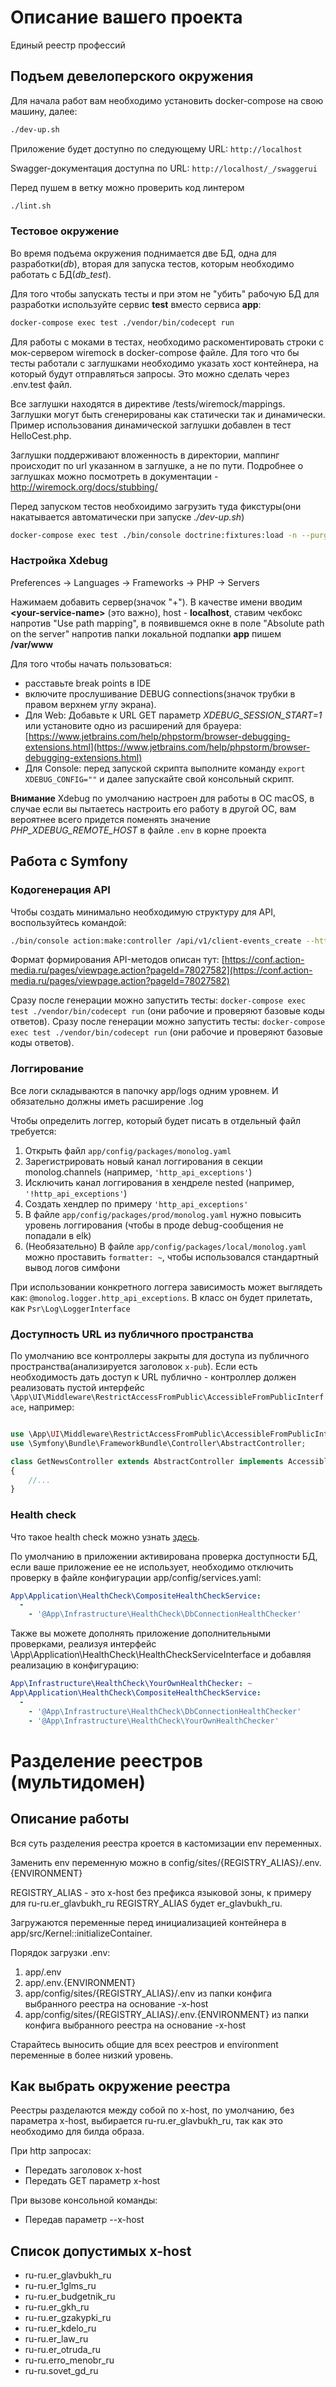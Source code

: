 # Описание вашего проекта
Единый реестр профессий

## Подъем девелоперского окружения

Для начала работ вам необходимо установить docker-compose на свою машину, далее:

```bash
./dev-up.sh
```

Приложение будет доступно по следующему URL: `http://localhost`

Swagger-документация доступна по URL: `http://localhost/_/swaggerui`

Перед пушем в ветку можно проверить код линтером

```bash
./lint.sh
```

### Тестовое окружение

Во время подъема окружения поднимается две БД, одна для разработки(*db*), вторая для запуска тестов, которым необходимо работать с БД(*db_test*).

Для того чтобы запускать тесты и при этом не "убить" рабочую БД для разработки используйте сервис **test** вместо сервиса **app**:
```bash
docker-compose exec test ./vendor/bin/codecept run
```

Для работы с моками в тестах, необходимо раскоментировать строки с мок-сервером wiremock в docker-compose файле. Для того что бы тесты работали с заглушками необходимо указать хост контейнера, на который будут отправляться запросы. Это можно сделать через .env.test файл.

Все заглушки находятся в директиве /tests/wiremock/mappings. Заглушки могут быть сгенерированы как статически так и динамически. Пример использования динамической заглушки добавлен в тест HelloCest.php.

Заглушки поддерживают вложенность в директории, маппинг происходит по url указанном в заглушке, а не по пути. Подробнее о заглушках можно посмотреть в документации - http://wiremock.org/docs/stubbing/

Перед запуском тестов необхоидимо загрузить туда фикстуры(они накатывается автоматически при запуске *./dev-up.sh*)
```bash
docker-compose exec test ./bin/console doctrine:fixtures:load -n --purge-with-truncate
```

### Настройка  Xdebug
Preferences -> Languages -> Frameworks -> PHP -> Servers

Нажимаем добавить сервер(значок "+").
В качестве имени вводим **\<your-service-name\>** (это важно), host - **localhost**, ставим чекбокс напротив "Use path mapping", в появившемся окне в поле "Absolute path on the server" напротив папки локальной подпапки **app**  пишем **/var/www**

Для того чтобы начать пользоваться:
- расставьте break points в IDE
- включите прослушивание DEBUG connections(значок трубки в правом верхнем углу экрана).
- Для Web: Добавьте к URL GET параметр *XDEBUG_SESSION_START=1* или  установите одно из расширений для брауера: [https://www.jetbrains.com/help/phpstorm/browser-debugging-extensions.html](https://www.jetbrains.com/help/phpstorm/browser-debugging-extensions.html)
- Для Console: перед запуской скрипта выполните команду `export XDEBUG_CONFIG=""`  и далее запускайте свой консольный скрипт.

**Внимание** Xdebug по умолчанию настроен для работы в ОС macOS, в случае если вы пытаетесь настроить его работу в другой ОС, вам вероятнее всего придется поменять значение *PHP_XDEBUG_REMOTE_HOST* в файле `.env` в корне проекта


## Работа с Symfony

### Кодогенерация API

Чтобы создать минимально необходимую структуру для API, воспользуйтесь командой:

```bash
./bin/console action:make:controller /api/v1/client-events_create --http-method=post
```

Формат формирования API-методов описан тут: [https://conf.action-media.ru/pages/viewpage.action?pageId=78027582](https://conf.action-media.ru/pages/viewpage.action?pageId=78027582)

Сразу после генерации можно запустить тесты: `docker-compose exec test ./vendor/bin/codecept run` (они рабочие и проверяют базовые коды ответов).
Сразу после генерации можно запустить тесты: `docker-compose exec test ./vendor/bin/codecept run` (они рабочие и проверяют базовые коды ответов).


### Логгирование

Все логи складываются в папочку app/logs одним уровнем. И обязательно должны иметь расширение .log

Чтобы определить логгер, который будет писать в отдельный файл требуется:

1. Открыть файл `app/config/packages/monolog.yaml`
2. Зарегистрировать новый канал логгирования в секции monolog.channels (например, `'http_api_exceptions'`)
3. Исключить канал логгирования в хендреле nested (например, `'!http_api_exceptions'`)
4. Создать хендлер по примеру `'http_api_exceptions'`
5. В файле `app/config/packages/prod/monolog.yaml` нужно повысить уровень логгирования (чтобы в проде debug-сообщения не попадали в elk)
6. (Необязательно) В файле `app/config/packages/local/monolog.yaml` можно проставить `formatter: ~`, чтобы использовался стандартный вывод логов симфони

При использовании конкретного логгера зависимость может выглядеть как: `@monolog.logger.http_api_exceptions`. В класс он будет прилетать, как `Psr\Log\LoggerInterface`

### Доступность URL из публичного пространства

По умолчанию все контроллеры закрыты для доступа из публичного пространства(анализируется заголовок `x-pub`).  Если есть необходимость дать доступ к URL публично - контроллер должен реализовать пустой интерфейс `\App\UI\Middleware\RestrictAccessFromPublic\AccessibleFromPublicInterface`, например:
```php

use \App\UI\Middleware\RestrictAccessFromPublic\AccessibleFromPublicInterface;
use \Symfony\Bundle\FrameworkBundle\Controller\AbstractController;

class GetNewsController extends AbstractController implements AccessibleFromPublicInterface
{
    //...
}
```

### Health check

Что такое health check можно узнать [здесь](https://conf.action-media.ru/display/DEV/Health+checks).

По умолчанию в приложении активирована проверка доступности БД, если ваше приложение ее не использует, необходимо отключить проверку в файле конфигурации app/config/services.yaml:
```yaml
App\Application\HealthCheck\CompositeHealthCheckService:
  -
    - '@App\Infrastructure\HealthCheck\DbConnectionHealthChecker'
```
Также вы можете дополнять приложение дополнительными проверками, реализуя интерфейс \App\Application\HealthCheck\HealthCheckServiceInterface и добавляя реализацию в конфигурацию:
```yaml
App\Infrastructure\HealthCheck\YourOwnHealthChecker: ~
App\Application\HealthCheck\CompositeHealthCheckService:
  -
    - '@App\Infrastructure\HealthCheck\DbConnectionHealthChecker'
    - '@App\Infrastructure\HealthCheck\YourOwnHealthChecker'
```

# Разделение реестров (мультидомен)

## Описание работы

Вся суть разделения реестра кроется в кастомизации env переменных.

Заменить env переменную можно в config/sites/{REGISTRY_ALIAS}/.env.{ENVIRONMENT}

REGISTRY_ALIAS - это x-host без префикса языковой зоны, к примеру для ru-ru.er_glavbukh_ru
REGISTRY_ALIAS будет er_glavbukh_ru.

Загружаются переменные перед инициализацией контейнера в app/src/Kernel::initializeContainer.

Порядок загрузки .env:

1. app/.env
2. app/.env.{ENVIRONMENT}
3. app/config/sites/{REGISTRY_ALIAS}/.env из папки конфига выбранного реестра на основание -x-host
4. app/config/sites/{REGISTRY_ALIAS}/.env.{ENVIRONMENT} из папки конфига выбранного реестра на основание -x-host

Старайтесь выносить общие для всех реестров и environment переменные в более низкий уровень.

## Как выбрать окружение реестра

Реестры разделаются между собой по x-host, по умолчанию, без параметра x-host, выбирается ru-ru.er_glavbukh_ru,
так как это необходимо для билда образа.

При http запросах:

- Передать заголовок x-host
- Передать GET параметр x-host

При вызове консольной команды:

- Передав параметр --x-host

## Список допустимых x-host

- ru-ru.er_glavbukh_ru
- ru-ru.er_1glms_ru
- ru-ru.er_budgetnik_ru
- ru-ru.er_gkh_ru
- ru-ru.er_gzakypki_ru
- ru-ru.er_kdelo_ru
- ru-ru.er_law_ru
- ru-ru.er_otruda_ru
- ru-ru.erro_menobr_ru
- ru-ru.sovet_gd_ru
